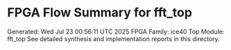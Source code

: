 # FPGA Flow Summary for fft_top
Generated: Wed Jul 23 00:56:11 UTC 2025
FPGA Family: ice40
Top Module: fft_top
See detailed synthesis and implementation reports in this directory.
